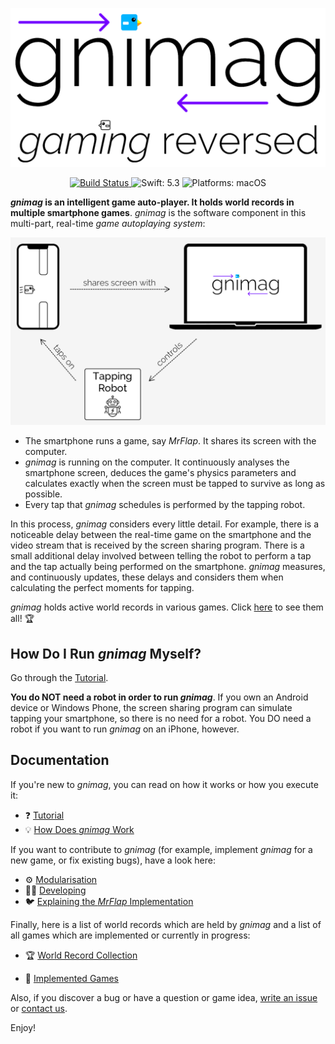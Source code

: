<p align="center">
	<img src="Documentation/Resources/Header.png" width="605">
</p>
<p align="center">
    <a href="https://app.bitrise.io/app/96a20053e956487f">
        <img src="https://app.bitrise.io/app/96a20053e956487f/status.svg?token=3SNRMW-1h3lduzPAtF00AA"
             alt="Build Status">
    </a>
    <img src="https://img.shields.io/badge/Swift-5.3-FFAC45.svg"
         alt="Swift: 5.3">
    <img src="https://img.shields.io/badge/Platforms-macOS-3369FF.svg"
        alt="Platforms: macOS">
    </a>
</p>


**_gnimag_ is an intelligent game auto-player. It holds world records in multiple smartphone games**. _gnimag_ is the software component in this multi-part, real-time _game autoplaying system_:



<p align="center">
	<img src="Documentation/Resources/FunctionalDiagram.png" width="700">
</p>


- The smartphone runs a game, say _MrFlap_. It shares its screen with the computer.
- _gnimag_ is running on the computer. It continuously analyses the smartphone screen, deduces the game's physics parameters and calculates exactly when the screen must be tapped to survive as long as possible.
- Every tap that _gnimag_ schedules is performed by the tapping robot.

In this process, _gnimag_ considers every little detail. For example, there is a noticeable delay between the real-time game on the smartphone and the video stream that is received by the screen sharing program. There is a small additional delay involved between telling the robot to perform a tap and the tap actually being performed on the smartphone. _gnimag_ measures, and continuously updates, these delays and considers them when calculating the perfect moments for tapping.



_gnimag_ holds active world records in various games. Click [here](Documentation/WorldRecords.md) to see them all! 🏆



## How Do I Run _gnimag_ Myself?

Go through the [Tutorial](Documentation/Tutorial.md).

**You do NOT need a robot in order to run _gnimag_**. If you own an Android device or Windows Phone, the screen sharing program can simulate tapping your smartphone, so there is no need for a robot. You DO need a robot if you want to run _gnimag_ on an iPhone, however.



## Documentation

If you're new to _gnimag_, you can read on how it works or how you execute it:

- ❓ [Tutorial](Documentation/Tutorial.md)
- 💡 [How Does _gnimag_ Work](Documentation/HowDoesGnimagWork.md)

If you want to contribute to _gnimag_ (for example, implement _gnimag_ for a new game, or fix existing bugs), have a look here:

- ⚙️ [Modularisation](Documentation/Modularisation.md)
- 👩‍💻 [Developing](Documentation/Developing.md)
- 🐦 [Explaining the _MrFlap_ Implementation](Documentation/ExplainingMrFlap.md)

Finally, here is a list of world records which are held by _gnimag_ and a list of all games which are implemented or currently in progress:

- 🏆 [World Record Collection](Documentation/WorldRecords.md)

+ 🎳 [Implemented Games](Documentation/ImplementedGames.md)



Also, if you discover a bug or have a question or game idea, [write an issue](https://github.com/piknotech/gnimag/issues/new) or [contact us](http://piknotech.com/contact.html).



Enjoy!

